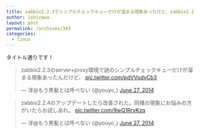 ```yaml
---
title: zabbix2.2.3でシンプルチェックキューだけが溜まる現象あったけど、zabbix2.2.4にアップデートしたら直った
author: ishizawa
layout: post
permalink: /archives/343
categories:
  - linux
---
```

タイトル通りです！

<blockquote class="twitter-tweet" width="550">
  <p>
    zabbix2.2.3のserver+proxy環境で謎のシンプルチェックキューだけが溜まる現象あったんだけど、 <a href="http://t.co/pdVVodvCb3">pic.twitter.com/pdVVodvCb3</a>
  </p>
  
  <p>
    &mdash; 洋@もう黒髪とは呼べない (@youyo_) <a href="https://twitter.com/youyo_/statuses/482326786072510464">June 27, 2014</a>
  </p>
</blockquote>



<blockquote class="twitter-tweet" width="550">
  <p>
    zabbix2.2.4のアップデートしたら改善された。同様の現象にお悩みの方がいたらお試しあれ。 <a href="http://t.co/9wQ1RryKzq">pic.twitter.com/9wQ1RryKzq</a>
  </p>
  
  <p>
    &mdash; 洋@もう黒髪とは呼べない (@youyo_) <a href="https://twitter.com/youyo_/statuses/482326961729974272">June 27, 2014</a>
  </p>
</blockquote>